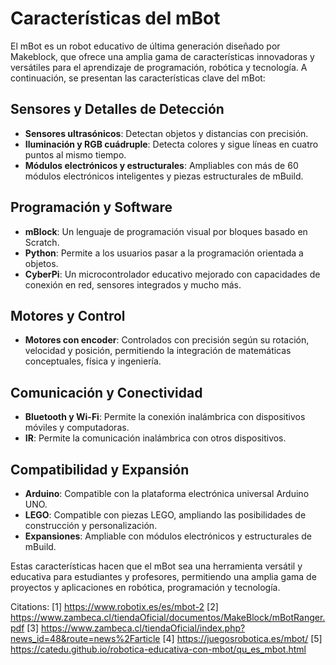 # Características del mBot

El mBot es un robot educativo de última generación diseñado por Makeblock, que ofrece una amplia gama de características innovadoras y versátiles para el aprendizaje de programación, robótica y tecnología. A continuación, se presentan las características clave del mBot:

## **Sensores y Detalles de Detección**
- **Sensores ultrasónicos**: Detectan objetos y distancias con precisión.
- **Iluminación y RGB cuádruple**: Detecta colores y sigue líneas en cuatro puntos al mismo tiempo.
- **Módulos electrónicos y estructurales**: Ampliables con más de 60 módulos electrónicos inteligentes y piezas estructurales de mBuild.

## **Programación y Software**
- **mBlock**: Un lenguaje de programación visual por bloques basado en Scratch.
- **Python**: Permite a los usuarios pasar a la programación orientada a objetos.
- **CyberPi**: Un microcontrolador educativo mejorado con capacidades de conexión en red, sensores integrados y mucho más.

## **Motores y Control**
- **Motores con encoder**: Controlados con precisión según su rotación, velocidad y posición, permitiendo la integración de matemáticas conceptuales, física y ingeniería.

## **Comunicación y Conectividad**
- **Bluetooth y Wi-Fi**: Permite la conexión inalámbrica con dispositivos móviles y computadoras.
- **IR**: Permite la comunicación inalámbrica con otros dispositivos.

## **Compatibilidad y Expansión**
- **Arduino**: Compatible con la plataforma electrónica universal Arduino UNO.
- **LEGO**: Compatible con piezas LEGO, ampliando las posibilidades de construcción y personalización.
- **Expansiones**: Ampliable con módulos electrónicos y estructurales de mBuild.

Estas características hacen que el mBot sea una herramienta versátil y educativa para estudiantes y profesores, permitiendo una amplia gama de proyectos y aplicaciones en robótica, programación y tecnología.

Citations:
[1] https://www.robotix.es/es/mbot-2
[2] https://www.zambeca.cl/tiendaOficial/documentos/MakeBlock/mBotRanger.pdf
[3] https://www.zambeca.cl/tiendaOficial/index.php?news_id=48&route=news%2Farticle
[4] https://juegosrobotica.es/mbot/
[5] https://catedu.github.io/robotica-educativa-con-mbot/qu_es_mbot.html